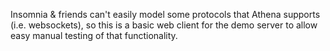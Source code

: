 Insomnia & friends can't easily model some protocols that Athena supports (i.e. websockets), so this is a basic web client for the demo server to allow easy manual testing of that functionality.
